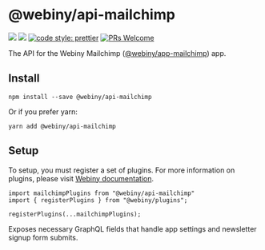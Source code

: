 # @webiny/api-mailchimp
[![](https://img.shields.io/npm/dw/@webiny/api-mailchimp.svg)](https://www.npmjs.com/package/@webiny/api-mailchimp) 
[![](https://img.shields.io/npm/v/@webiny/api-mailchimp.svg)](https://www.npmjs.com/package/@webiny/api-mailchimp)
[![code style: prettier](https://img.shields.io/badge/code_style-prettier-ff69b4.svg?style=flat-square)](https://github.com/prettier/prettier)
[![PRs Welcome](https://img.shields.io/badge/PRs-welcome-brightgreen.svg?style=flat-square)](http://makeapullrequest.com)

The API for the Webiny Mailchimp ([@webiny/app-mailchimp](../app-mailchimp)) app.
    
## Install
```
npm install --save @webiny/api-mailchimp
```

Or if you prefer yarn: 
```
yarn add @webiny/api-mailchimp
```

## Setup
To setup, you must register a set of plugins. For more information on 
plugins, please visit [Webiny documentation](https://docs.webiny.com/docs/developer-tutorials/plugins-crash-course).

```
import mailchimpPlugins from "@webiny/api-mailchimp"
import { registerPlugins } from "@webiny/plugins";

registerPlugins(...mailchimpPlugins);
```

Exposes necessary GraphQL fields that handle app settings and newsletter signup form submits.
